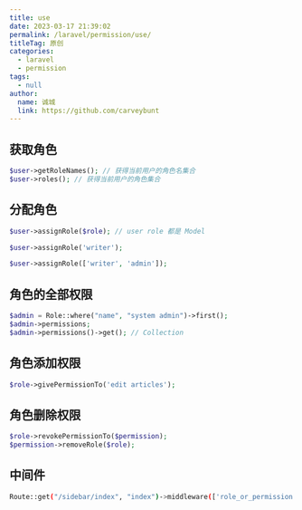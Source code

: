 ```yaml
---
title: use
date: 2023-03-17 21:39:02
permalink: /laravel/permission/use/
titleTag: 原创
categories: 
  - laravel
  - permission
tags: 
  - null
author: 
  name: 诚城
  link: https://github.com/carveybunt
---
```


## 获取角色

```php
$user->getRoleNames(); // 获得当前用户的角色名集合
$user->roles(); // 获得当前用户的角色集合
```

## 分配角色

```php
$user->assignRole($role); // user role 都是 Model 

$user->assignRole('writer');

$user->assignRole(['writer', 'admin']);
```

## 角色的全部权限

```php
$admin = Role::where("name", "system admin")->first();
$admin->permissions;
$admin->permissions()->get(); // Collection
```

## 角色添加权限

```php
$role->givePermissionTo('edit articles');


```

## 角色删除权限

```php
$role->revokePermissionTo($permission);
$permission->removeRole($role);
```

## 中间件

```bash
Route::get("/sidebar/index", "index")->middleware(['role_or_permission:super admin|edit,back_users']);// back_users 是guard name
```
